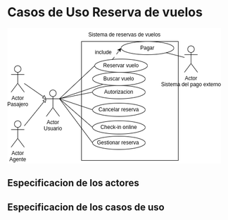# Casos de Uso Reserva de vuelos 

<img src="reserva.png">

## Especificacion de los actores



## Especificacion de los casos de uso